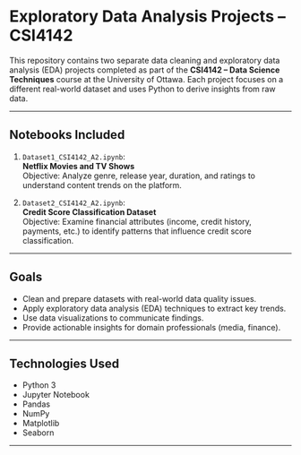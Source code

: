 #  Exploratory Data Analysis Projects – CSI4142

This repository contains two separate data cleaning and exploratory data analysis (EDA) projects completed as part of the **CSI4142 – Data Science Techniques** course at the University of Ottawa. Each project focuses on a different real-world dataset and uses Python to derive insights from raw data.

---

##  Notebooks Included

1. `Dataset1_CSI4142_A2.ipynb`:  
   **Netflix Movies and TV Shows**  
   Objective: Analyze genre, release year, duration, and ratings to understand content trends on the platform.

2. `Dataset2_CSI4142_A2.ipynb`:  
    **Credit Score Classification Dataset**  
   Objective: Examine financial attributes (income, credit history, payments, etc.) to identify patterns that influence credit score classification.

---

## Goals

- Clean and prepare datasets with real-world data quality issues.
- Apply exploratory data analysis (EDA) techniques to extract key trends.
- Use data visualizations to communicate findings.
- Provide actionable insights for domain professionals (media, finance).

---

## Technologies Used

- Python 3
- Jupyter Notebook
- Pandas
- NumPy
- Matplotlib
- Seaborn

---


